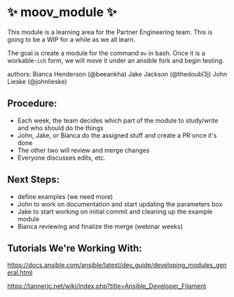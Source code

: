 # :sparkles: moov_module :sparkles:

This module is a learning area for the Partner Engineering team. This is going to be a WIP for a while as we all learn.

The goal is create a module for the command `mv` in bash. Once it is a workable-`ish` form, we will move it under an ansible fork and begin testing.

authors:
Bianca Henderson (@beeankha)
Jake Jackson (@thedoubl3j)
John Lieske (@johnlieske)


## Procedure:

* Each week, the team decides which part of the module to study/write and who should do the things
* John, Jake, or Bianca do the assigned stuff and create a PR once it's done
* The other two will review and merge changes
* Everyone discusses edits, etc.


## Next Steps:

* define examples (we need more)
* John to work on documentation and start updating the parameters box
* Jake to start working on initial commit and cleaning up the example module
* Bianca reviewing and finalize the merge (webinar weeks) 


## Tutorials We're Working With:

https://docs.ansible.com/ansible/latest/dev_guide/developing_modules_general.html

https://tannerjc.net/wiki/index.php?title=Ansible_Developer_Filament

